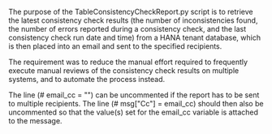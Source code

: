 The purpose of the TableConsistencyCheckReport.py script is to retrieve the latest consistency check results (the number of inconsistencies found, the number of errors reported during a consistency check, and the last consistency check run date and time) from a HANA tenant database, which is then placed into an email and sent to the specified recipients. 

The requirement was to reduce the manual effort required to frequently execute manual reviews of the consistency check results on multiple systems, and to automate the process instead. 

The line (# email_cc = "<LIST OF ADDRESSES SEPERATED BY A COMMA>") can be uncommented if the report has to be sent to multiple recipients. The line (# msg["Cc"] = email_cc) should then also be uncommented so that the value(s) set for the email_cc variable is attached to the message.
